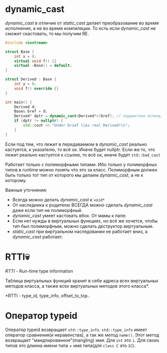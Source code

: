 # dynamic_cast

_dynamic_cast_ в отличие от _static_cast_ делает преобразование во время исполнения, а не во время компиляции. То есть если _dynamic_cast_ не сможет скастовать, то мы получим RE. 

```cpp
#include <iostream>

struct Base {
	int x = 0;
	virtual void f() {}
	virtual ~Base() = default;
}

struct Derived : Base {
	int y = 0;
	void f() override {}
}

int main() {
	Derived d;
	Base& bref = d;
	Derived* dptr = dynamic_cast<Derived*>(bref); // корректное использование dynamic_cast
	if (dptr != nullptr) {
		std::cout << "Under brief lies real Derived!\n";
	}
}
```

Если под тем, что лежит в передаваемом в _dynamic_cast_ реально кастуется, к указателю, то всё ок. Иначе будет nullptr. Если же то, что лежит реально кастуется к ссылке, то всё ок, иначе будет `std::bad_cast`

Работает только с полиморфными типами. Ибо только у полиморфных типов в runtime можно понять что это за класс. Полиморфным должен быть только тот тип от которого мы делаем _dynamic_cast_, а не к которому.

Важные уточнения:

+ Всегда можно делать _dynamic_cast_ к `void*`
+ От наследника к родителю ВСЕГДА можно сделать _dynamic_cast_ даже если тип не полиморфный. 
+ _dynamic_cast_ умеет кастовать вбок. От мамы к папе. 
+ Если нет нужды в виртуальных функциях, но всё же хочется, чтобы тип был полиморфным, можно сделать деструктор виртуальным. 
+ _static_cast_ при виртуальном наследовании не работает вниз, а _dynamic_cast_ работает.
# RTTI💀 

_RTTI_ - Run-time type information

Таблица виртуальных функций хранит в себе адреса всех виртуальных методов класса, а также всех виртуальных методов этого класса*.

\*RTTI - type_id, type_info, offset_to_top..

# Оператор typeid

Оператор typeid возвращает `std::type_info`. `std::type_info` имеет оператор сравнения(и неравенства), а так же метод `name()`. Этот метод возвращает "мандлированное"(mangling) имя. Для `int` это `i`. Для своих типов это длинна имени типа + имя типа(для `class C` это `1C`).
